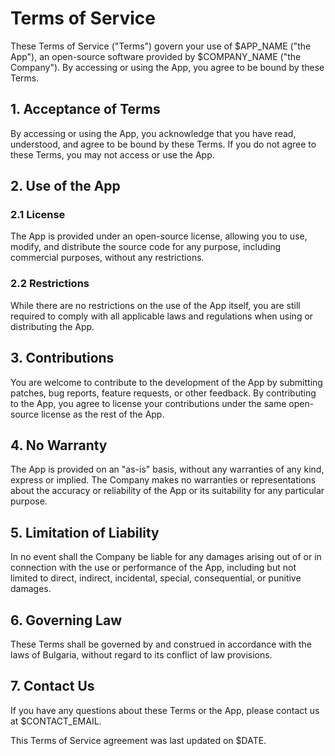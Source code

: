 # Terms of Service

These Terms of Service ("Terms") govern your use of $APP_NAME ("the App"), an open-source software provided by $COMPANY_NAME ("the Company"). By accessing or using the App, you agree to be bound by these Terms.

## 1. Acceptance of Terms

By accessing or using the App, you acknowledge that you have read, understood, and agree to be bound by these Terms. If you do not agree to these Terms, you may not access or use the App.

## 2. Use of the App

### 2.1 License

The App is provided under an open-source license, allowing you to use, modify, and distribute the source code for any purpose, including commercial purposes, without any restrictions.

### 2.2 Restrictions

While there are no restrictions on the use of the App itself, you are still required to comply with all applicable laws and regulations when using or distributing the App.

## 3. Contributions

You are welcome to contribute to the development of the App by submitting patches, bug reports, feature requests, or other feedback. By contributing to the App, you agree to license your contributions under the same open-source license as the rest of the App.

## 4. No Warranty

The App is provided on an "as-is" basis, without any warranties of any kind, express or implied. The Company makes no warranties or representations about the accuracy or reliability of the App or its suitability for any particular purpose.

## 5. Limitation of Liability

In no event shall the Company be liable for any damages arising out of or in connection with the use or performance of the App, including but not limited to direct, indirect, incidental, special, consequential, or punitive damages.

## 6. Governing Law

These Terms shall be governed by and construed in accordance with the laws of Bulgaria, without regard to its conflict of law provisions.

## 7. Contact Us

If you have any questions about these Terms or the App, please contact us at $CONTACT_EMAIL.

This Terms of Service agreement was last updated on $DATE.
